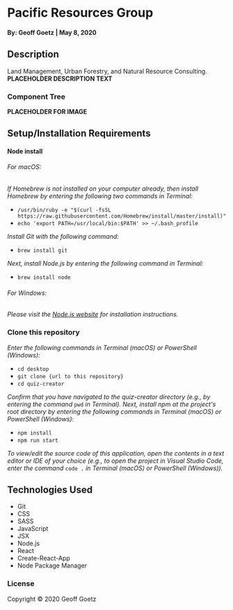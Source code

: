 # Pacific Resources Group 

#### By: Geoff Goetz | May 8, 2020

## Description

Land Management, Urban Forestry, and Natural Resource Consulting.
**PLACEHOLDER DESCRIPTION TEXT**

### Component Tree
**PLACEHOLDER FOR IMAGE**

## Setup/Installation Requirements

#### Node install

###### For macOS:
_If Homebrew is not installed on your computer already, then install Homebrew by entering the following two commands in Terminal:_
* ``/usr/bin/ruby -e "$(curl -fsSL https://raw.githubusercontent.com/Homebrew/install/master/install)"``
* ``echo 'export PATH=/usr/local/bin:$PATH' >> ~/.bash_profile``

_Install Git with the following command:_
* ``brew install git``

_Next, install Node.js by entering the following command in Terminal:_
* ``brew install node``

###### For Windows:
_Please visit the [Node.js website](https://nodejs.org/en/download/) for installation instructions._

### Clone this repository

_Enter the following commands in Terminal (macOS) or PowerShell (Windows):_
* ``cd desktop``
* ``git clone {url to this repository}``
* ``cd quiz-creator``

_Confirm that you have navigated to the quiz-creator directory (e.g., by entering the command_ ``pwd`` _in Terminal)._
_Next, install npm at the project's root directory by entering the following commands in Terminal (macOS) or PowerShell (Windows):_
* ``npm install``
* ``npm run start``

_To view/edit the source code of this application, open the contents in a text editor or IDE of your choice (e.g., to open the project in Visual Studio Code, enter the command_ ``code .`` _in Terminal (macOS) or PowerShell (Windows))._

## Technologies Used
* Git
* CSS
* SASS
* JavaScript
* JSX
* Node.js
* React
* Create-React-App
* Node Package Manager

### License

Copyright &copy; 2020 Geoff Goetz